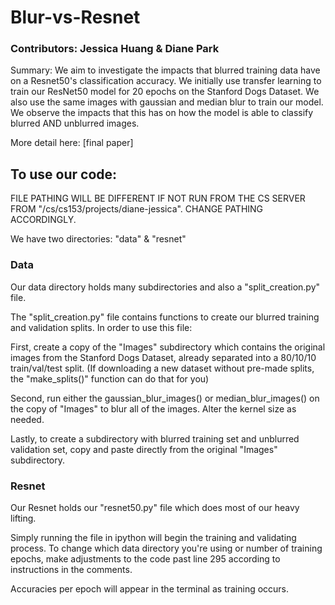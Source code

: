 # Blur-vs-Resnet
### Contributors: Jessica Huang & Diane Park

Summary: We aim to investigate the impacts that blurred training data have on a Resnet50's classification accuracy.
We initially use transfer learning to train our ResNet50 model for 20 epochs on the Stanford Dogs Dataset. We also use the same images with gaussian and median blur to train our model. 
We observe the impacts that this has on how the model is able to classify blurred AND unblurred images. 

More detail here: [final paper]

## To use our code:

FILE PATHING WILL BE DIFFERENT IF NOT RUN FROM THE CS SERVER FROM "/cs/cs153/projects/diane-jessica". CHANGE PATHING ACCORDINGLY.

We have two directories: "data" & "resnet" 

### Data

Our data directory holds many subdirectories and also a "split_creation.py" file.

The "split_creation.py" file contains functions to create our blurred training and validation splits.
In order to use this file:

First, create a copy of the "Images" subdirectory which contains the original images from the Stanford Dogs Dataset, already separated into a 80/10/10 train/val/test split. (If downloading a new dataset without pre-made splits, the "make_splits()" function can do that for you)

Second, run either the gaussian_blur_images() or median_blur_images() on the copy of "Images" to blur all of the images. Alter the kernel size as needed. 

Lastly, to create a subdirectory with blurred training set and unblurred validation set, copy and paste directly from the original "Images" subdirectory.


### Resnet

Our Resnet holds our "resnet50.py" file which does most of our heavy lifting.

Simply running the file in ipython will begin the training and validating process. 
To change which data directory you're using or number of training epochs, make adjustments to the code past line 295 according to instructions in the comments. 

Accuracies per epoch will appear in the terminal as training occurs.
  
